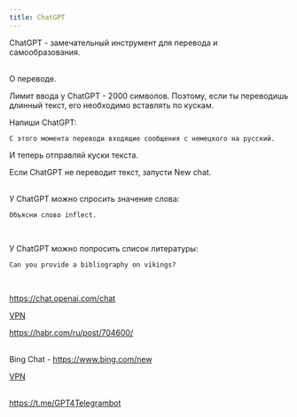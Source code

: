 ```yaml
---
title: ChatGPT
---
```


ChatGPT - замечательный инструмент для перевода и самообразования.
<br><br>

О переводе.

Лимит ввода у ChatGPT - 2000 символов. Поэтому, если ты переводишь длинный текст, его необходимо вставлять по кускам.

Напиши ChatGPT:

```
С этого момента переводи входящие сообщения с немецкого на русский.
```

И теперь отправляй куски текста.

Если ChatGPT не переводит текст, запусти New chat.
<br><br>

У ChatGPT можно спросить значение слова:

```
Объясни слово inflect.
```
<br>

У ChatGPT можно попросить список литературы:

```
Can you provide a bibliography on vikings?
```
<br>

<https://chat.openai.com/chat>

[VPN](/ru/vpn)

<https://habr.com/ru/post/704600/>
<br><br>

Bing Chat - <https://www.bing.com/new>

[VPN](/ru/vpn)
<br><br>

<https://t.me/GPT4Telegrambot>